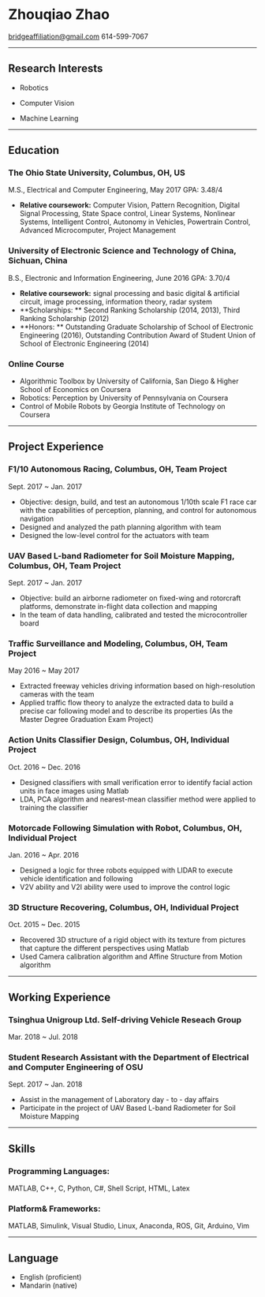 # Zhouqiao Zhao

bridgeaffiliation@gmail.com        614-599-7067

-----

## Research Interests

* Robotics

* Computer Vision

* Machine Learning

----

## Education

### The Ohio State University, Columbus, OH, US
M.S., Electrical and Computer Engineering, May 2017				     GPA: 3.48/4
* **Relative coursework:** Computer Vision, Pattern Recognition, Digital Signal Processing, State Space control, Linear Systems, Nonlinear Systems, Intelligent Control, Autonomy in Vehicles, Powertrain Control, Advanced Microcomputer, Project Management

### University of Electronic Science and Technology of China, Sichuan, China
B.S., Electronic and Information Engineering, June 2016		   		GPA: 3.70/4
* **Relative coursework:** signal processing and basic digital & artificial circuit, image processing, information theory, radar system
* **Scholarships: ** Second Ranking Scholarship (2014, 2013), Third Ranking Scholarship (2012)
* **Honors: ** Outstanding Graduate Scholarship of School of Electronic Engineering (2016), Outstanding Contribution Award of Student Union of School of Electronic Engineering (2014)
### Online Course
* Algorithmic Toolbox by University of California, San Diego & Higher School of Economics on Coursera
* Robotics: Perception by University of Pennsylvania on Coursera
* Control of Mobile Robots by Georgia Institute of Technology on Coursera

----

## Project Experience

### F1/10 Autonomous Racing, Columbus, OH, Team Project
Sept. 2017 ~ Jan. 2017
* Objective: design, build, and test an autonomous 1/10th scale F1 race car with the capabilities of perception, planning, and control for autonomous navigation
* Designed and analyzed the path planning algorithm with team  
* Designed the low-level control for the actuators with team
### UAV Based L-band Radiometer for Soil Moisture Mapping, Columbus, OH, Team Project
Sept. 2017 ~ Jan. 2017
* Objective: build an airborne radiometer on fixed-wing and rotorcraft platforms, demonstrate in-flight data collection and mapping
* In the team of data handling, calibrated and tested the microcontroller board
### Traffic Surveillance and Modeling, Columbus, OH, Team Project
May 2016 ~ May 2017
* Extracted freeway vehicles driving information based on high-resolution cameras with the team
* Applied traffic flow theory to analyze the extracted data to build a precise car following model and to describe its properties (As the Master Degree Graduation Exam Project)
### Action Units Classifier Design, Columbus, OH, Individual Project 
Oct. 2016 ~ Dec. 2016
* Designed classifiers with small verification error to identify facial action units in face images using Matlab
* LDA, PCA algorithm and nearest-mean classifier method were applied to training the classifier
### Motorcade Following Simulation with Robot, Columbus, OH, Individual Project
Jan. 2016 ~ Apr. 2016
* Designed a logic for three robots equipped with LIDAR to execute vehicle identification and following
* V2V ability and V2I ability were used to improve the control logic
### 3D Structure Recovering, Columbus, OH, Individual Project 
Oct. 2015 ~ Dec. 2015 
* Recovered 3D structure of a rigid object with its texture from pictures that capture the different perspectives using Matlab
* Used Camera calibration algorithm and Affine Structure from Motion algorithm

----

## Working Experience

### Tsinghua Unigroup Ltd. Self-driving Vehicle Reseach Group
Mar. 2018 ~ Jul. 2018
### Student Research Assistant with the Department of Electrical and Computer Engineering of OSU
Sept. 2017 ~ Jan. 2018
* Assist in the management of Laboratory day - to - day affairs
* Participate in the project of UAV Based L-band Radiometer for Soil Moisture Mapping

----

## Skills

### Programming Languages:
MATLAB, C++, C, Python, C#, Shell Script, HTML, Latex
### Platform& Frameworks:
MATLAB, Simulink, Visual Studio, Linux, Anaconda, ROS, Git, Arduino, Vim

----

## Language

* English (proficient)
* Mandarin (native)